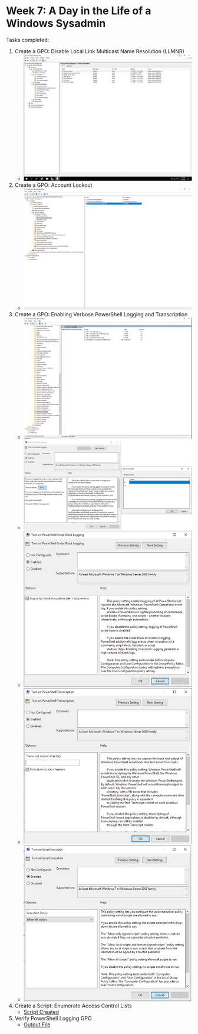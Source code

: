 # Week 7: A Day in the Life of a Windows Sysadmin

Tasks completed:
1. Create a GPO: Disable Local Link Multicast Name Resolution (LLMNR)
    - ![GroupPolicyObjects](./Task1/Task_1_GroupPolicyObjects.png)
2. Create a GPO: Account Lockout
    - ![AccountLockoutPolicies](./Task2/Task_2_AccountLockoutPolicies.png)
3. Create a GPO: Enabling Verbose PowerShell Logging and Transcription
    - ![WindowsPowerShellPolocies](./Task3/Task_3_WindowsPowerShellPolicies.png)
    - ![WindowsPowerShellPolocies_ModuleLogging](./Task3/Task_3_WindowsPowerShellPolicies_ModuleLogging.png)
    - ![WindowsPowerShellPolocies_PowerShellScriptBlockLogging](./Task3/Task_3_WindowsPowerShellPolicies_PowerShellScriptBlockLogging.png)
    - ![WindowsPowerShellPolocies_PowerShellTranscription](./Task3/Task_3_WindowsPowerShellPolicies_PowerShellTranscription.png)
    - ![WindowsPowerShellPolocies_ScriptExecution](./Task3/Task_3_WindowsPowerShellPolicies_ScriptExecution.png)
4. Create a Script: Enumerate Access Control Lists
    - [Script Created](./Task4/enum_acls.ps1)
5. Verify PowerShell Logging GPO
    - [Output File](./Task5/PowerShell_transcript.DESKTOP-SITPOTH.KVAxYIsi.20210719131442.txt)
